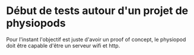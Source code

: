 # Début de tests autour d'un projet de physiopods
Pour l'instant l'objectif est juste d'avoir un proof of concept, le physiopod doit être capable d'être un serveur wifi et http.
